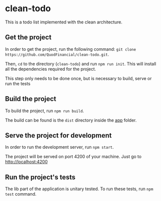 # clean-todo

This is a todo list implemented with the clean architecture.

## Get the project
In order to get the project, run the following command: `git clone https://github.com/QuodFinancial/clean-todo.git`.

Then, `cd` to the directory (`clean-todo`) and run `npm run init`. This will install all the dependencies required for the project.

This step only needs to be done once, but is necessary to build, serve or run the tests

## Build the project
To build the project, run `npm run build`.

The build can be found is the `dist` directory inside the [app](https://github.com/QuodFinancial/clean-todo/tree/master/app) folder.

## Serve the project for development
In order to run the development server, run `npm start`.

The project will be served on port 4200 of your machine. Just go to [http://localhost:4200](http://localhost:4200)

## Run the project's tests
The lib part of the application is unitary tested. To run these tests, run `npm test` command.
